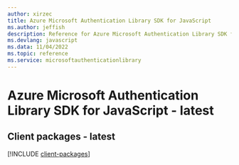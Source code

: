 ```yaml
---
author: xirzec
title: Azure Microsoft Authentication Library SDK for JavaScript
ms.author: jeffish
description: Reference for Azure Microsoft Authentication Library SDK for JavaScript
ms.devlang: javascript
ms.data: 11/04/2022
ms.topic: reference
ms.service: microsoftauthenticationlibrary
---
```

# Azure Microsoft Authentication Library SDK for JavaScript - latest

## Client packages - latest
[!INCLUDE [client-packages](microsoft-authentication-library-client-index.md)]